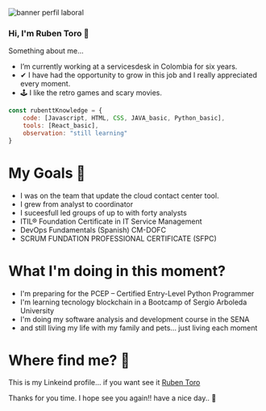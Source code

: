 ![banner perfil laboral](https://github.com/RubenTT91/RubenTT91/assets/108501359/21ee3c03-3fff-47b9-8694-dc9b54eb484b)

### Hi, I'm Ruben Toro 💽

Something about me...  
<ul>
  <li> I’m currently working at a servicesdesk in Colombia for  six years.</li>
  <li>✔ I have had the opportunity to grow in this job and I really appreciated every moment.</li>
  <li>🕹 I like the retro games and scary movies.</li>
</ul>

```js
const rubenttKnowledge = {
    code: [Javascript, HTML, CSS, JAVA_basic, Python_basic],
    tools: [React_basic],
    observation: "still learning"
}
```
<h1>My Goals 💯</h1>
<ul>
  <li>I was on the team that update the cloud contact center tool.</li>
  <li>I grew from analyst to coordinator</li>
  <li>I suceesfull led groups of up to with forty analysts</li>
  <li>ITIL® Foundation Certificate in IT Service Management</li>
  <li>DevOps Fundamentals (Spanish) CM-DOFC</li>
  <li>SCRUM FUNDATION PROFESSIONAL CERTIFICATE (SFPC)</li>
</ul>

<h1> What I'm doing in this moment?</h1>
<ul style="text-align: left;">
  <li> I'm preparing for the PCEP – Certified Entry-Level Python Programmer</li>
  <li>I'm learning tecnology blockchain in a Bootcamp of Sergio Arboleda University</li>
  <li>I'm doing my software analysis and development course in the SENA</li>
  <li>and still living my life with my family and pets...  just living each moment</li>
</ul>

<h1>Where find me? 💬</h1>
This is my Linkeind profile... if you want see it <a href="https://www.linkedin.com/in/ruben-toro-4131a0217/">Ruben Toro</a>


Thanks for you time. I hope see you again!! have a nice day.. 🤙
